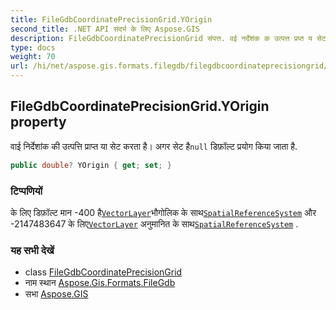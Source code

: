 ```yaml
---
title: FileGdbCoordinatePrecisionGrid.YOrigin
second_title: .NET API संदर्भ के लिए Aspose.GIS
description: FileGdbCoordinatePrecisionGrid संपत्त. वई नर्देशंक क उत्पत्त प्रप्त य सेट करत है अगर सेट हैnull डफ़ल्ट प्रयग कय जत है.
type: docs
weight: 70
url: /hi/net/aspose.gis.formats.filegdb/filegdbcoordinateprecisiongrid/yorigin/
---
```

## FileGdbCoordinatePrecisionGrid.YOrigin property

वाई निर्देशांक की उत्पत्ति प्राप्त या सेट करता है। अगर सेट है`null` डिफ़ॉल्ट प्रयोग किया जाता है.

```csharp
public double? YOrigin { get; set; }
```

### टिप्पणियों

के लिए डिफ़ॉल्ट मान -400 है[`VectorLayer`](../../../aspose.gis/vectorlayer/)भौगोलिक के साथ[`SpatialReferenceSystem`](../../../aspose.gis.spatialreferencing/spatialreferencesystem/) और -2147483647 के लिए[`VectorLayer`](../../../aspose.gis/vectorlayer/) अनुमानित के साथ[`SpatialReferenceSystem`](../../../aspose.gis.spatialreferencing/spatialreferencesystem/) .

### यह सभी देखें

* class [FileGdbCoordinatePrecisionGrid](../)
* नाम स्थान [Aspose.Gis.Formats.FileGdb](../../filegdbcoordinateprecisiongrid/)
* सभा [Aspose.GIS](../../../)


